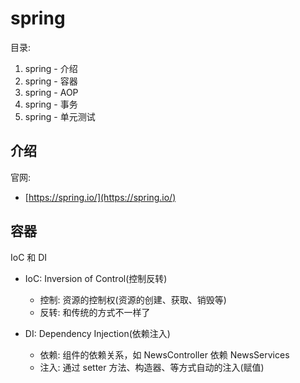 <!--#region
@author 吴钦飞
@email wuqinfei@qq.com
@create date 2025-02-27 08:31:26
@modify date 2025-02-27 08:31:26
@desc [description]
#endregion-->

# spring

目录:

1. spring - 介绍
2. spring - 容器
3. spring - AOP
4. spring - 事务
5. spring - 单元测试

## 介绍

官网: 

* [https://spring.io/](https://spring.io/)

## 容器

IoC 和 DI

* IoC: Inversion of Control(控制反转)
  * 控制: 资源的控制权(资源的创建、获取、销毁等)
  * 反转: 和传统的方式不一样了

* DI: Dependency Injection(依赖注入)
  * 依赖: 组件的依赖关系，如 NewsController 依赖 NewsServices 
  * 注入: 通过 setter 方法、构造器、等方式自动的注入(赋值)